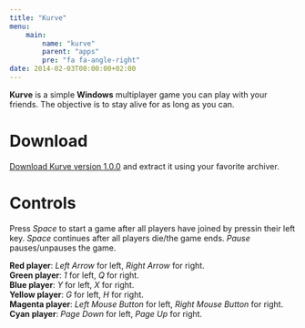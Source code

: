 ```yaml
---
title: "Kurve"
menu:
    main:
        name: "kurve"
        parent: "apps"
        pre: "fa fa-angle-right"
date: 2014-02-03T00:00:00+02:00
---
```


**Kurve** is a simple **Windows** multiplayer game you can play with your friends. The objective
is to stay alive for as long as you can.

# Download

[Download Kurve version 1.0.0](#todo) and extract it using your favorite archiver.

# Controls

Press *Space* to start a game after all players have joined by pressin their left key. *Space* continues after
all players die/the game ends. *Pause* pauses/unpauses the game.

**Red player**: *Left Arrow* for left, *Right Arrow* for right.  
**Green player**: *1* for left, *Q* for right.  
**Blue player**: *Y* for left, *X* for right.  
**Yellow player**: *G* for left, *H* for right.  
**Magenta player**: *Left Mouse Button* for left, *Right Mouse Button* for right.  
**Cyan player**: *Page Down* for left, *Page Up* for right.  